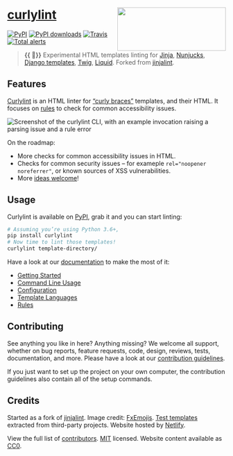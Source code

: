 # [curlylint](https://www.curlylint.org/) [<img src="https://raw.githubusercontent.com/thibaudcolas/curlylint/main/.github/curlylint-logo.svg?sanitize=true" width="250" height="100" align="right" alt="">](https://www.curlylint.org/)

[![PyPI](https://img.shields.io/pypi/v/curlylint.svg)](https://pypi.org/project/curlylint/) [![PyPI downloads](https://img.shields.io/pypi/dm/curlylint.svg)](https://pypi.org/project/curlylint/) [![Travis](https://travis-ci.com/thibaudcolas/curlylint.svg?branch=main)](https://travis-ci.com/thibaudcolas/curlylint) [![Total alerts](https://img.shields.io/lgtm/alerts/g/thibaudcolas/curlylint.svg?logo=lgtm&logoWidth=18)](https://lgtm.com/projects/g/thibaudcolas/curlylint/alerts/)

> **{{ 🎀}}** Experimental HTML templates linting for [Jinja](https://jinja.palletsprojects.com/), [Nunjucks](https://mozilla.github.io/nunjucks/), [Django templates](https://docs.djangoproject.com/en/dev/topics/templates/), [Twig](https://twig.symfony.com/), [Liquid](https://shopify.github.io/liquid/).
> Forked from [jinjalint](https://github.com/motet-a/jinjalint).

## Features

[Curlylint](https://www.curlylint.org/) is an HTML linter for [“curly braces”](https://www.curlylint.org/docs/template-languages) templates, and their HTML. It focuses on [rules](https://www.curlylint.org/docs/rules/all) to check for common accessibility issues.

![Screenshot of the curlylint CLI, with an example invocation raising a parsing issue and a rule error](.github/curlylint-screenshot.png)

On the roadmap:

- More checks for common accessibility issues in HTML.
- Checks for common security issues – for exameple `rel="noopener noreferrer"`, or known sources of XSS vulnerabilities.
- More [ideas welcome](https://www.curlylint.org/docs/reference/ideas)!

## Usage

Curlylint is available on [PyPI](<(https://pypi.org/project/curlylint/)>), grab it and you can start linting:

```bash
# Assuming you’re using Python 3.6+,
pip install curlylint
# Now time to lint those templates!
curlylint template-directory/
```

Have a look at our [documentation](https://www.curlylint.org/docs/) to make the most of it:

- [Getting Started](https://www.curlylint.org/)
- [Command Line Usage](https://www.curlylint.org/docs/command-line-usage)
- [Configuration](https://www.curlylint.org/docs/configuration)
- [Template Languages](https://www.curlylint.org/docs/template-languages)
- [Rules](https://www.curlylint.org/docs/rules/all)

## Contributing

See anything you like in here? Anything missing? We welcome all support, whether on bug reports, feature requests, code, design, reviews, tests, documentation, and more. Please have a look at our [contribution guidelines](CONTRIBUTING.md).

If you just want to set up the project on your own computer, the contribution guidelines also contain all of the setup commands.

## Credits

Started as a fork of [jinjalint](https://github.com/motet-a/jinjalint). Image credit: [FxEmojis](https://github.com/mozilla/fxemoji). [Test templates](tests/README.md) extracted from third-party projects. Website hosted by [Netlify](https://www.netlify.com/).

View the full list of [contributors](https://github.com/thibaudcolas/curlylint/graphs/contributors). [MIT](LICENSE) licensed. Website content available as [CC0](https://creativecommons.org/share-your-work/public-domain/cc0/).
